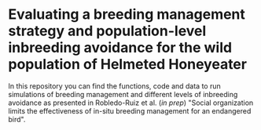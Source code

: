 # Evaluating a breeding management strategy and population-level inbreeding avoidance for the wild population of Helmeted Honeyeater

In this repository you can find the functions, code and data to run simulations of breeding management and different levels of inbreeding avoidance as presented in Robledo-Ruiz et al. (_in prep_) "Social organization limits the effectiveness of in-situ breeding management for an endangered bird".
